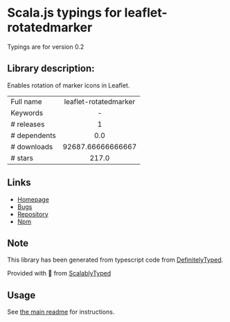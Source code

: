 
# Scala.js typings for leaflet-rotatedmarker

Typings are for version 0.2

## Library description:
Enables rotation of marker icons in Leaflet.

|                    |                 |
| ------------------ | :-------------: |
| Full name          | leaflet-rotatedmarker |
| Keywords           | - |
| # releases         | 1 |
| # dependents       | 0.0 |
| # downloads        | 92687.66666666667 |
| # stars            | 217.0 |

## Links
- [Homepage](https://github.com/bbecquet/Leaflet.RotatedMarker#readme)
- [Bugs](https://github.com/bbecquet/Leaflet.RotatedMarker/issues)
- [Repository](https://github.com/bbecquet/Leaflet.RotatedMarker)
- [Npm](https://www.npmjs.com/package/leaflet-rotatedmarker)
    


## Note
This library has been generated from typescript code from [DefinitelyTyped](https://definitelytyped.org).

Provided with :purple_heart: from [ScalablyTyped](https://github.com/oyvindberg/ScalablyTyped)

## Usage
See [the main readme](../../readme.md) for instructions.


